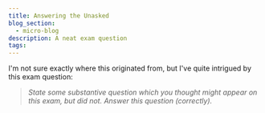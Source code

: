 ```yaml
---
title: Answering the Unasked
blog_section:
  - micro-blog
description: A neat exam question
tags: 
---
```


I'm not sure exactly where this originated from, but I've quite intrigued by this exam question:

> _State some substantive question which you thought might appear on this exam, but did not. Answer this question (correctly)._
